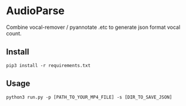 # AudioParse

Combine vocal-remover / pyannotate .etc to generate json format vocal count.

## Install

```
pip3 install -r requirements.txt

```

## Usage

```
python3 run.py -p [PATH_TO_YOUR_MP4_FILE] -s [DIR_TO_SAVE_JSON]

```